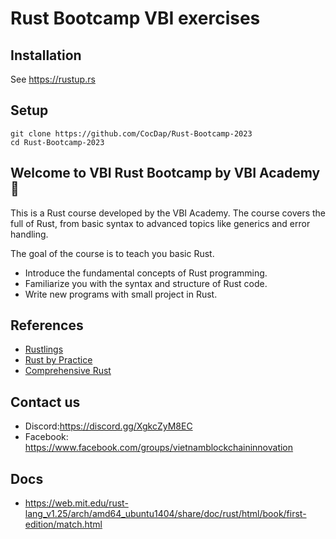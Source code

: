 # Rust Bootcamp VBI  exercises

## Installation

See https://rustup.rs

## Setup

```
git clone https://github.com/CocDap/Rust-Bootcamp-2023
cd Rust-Bootcamp-2023
```
## Welcome to VBI Rust Bootcamp by VBI Academy  🦀 

This is a Rust course developed by the VBI Academy. The course covers the full of Rust, from basic syntax to advanced topics like generics and error handling. 

The goal of the course is to teach you basic Rust. 

+ Introduce the fundamental concepts of Rust programming.
+ Familiarize you with the syntax and structure of Rust code.
+ Write new programs with small project in Rust.

## References
+ [Rustlings](https://github.com/rust-lang/rustlings)
+ [Rust by Practice](https://practice.rs/why-exercise.html)
+ [Comprehensive Rust](https://google.github.io/comprehensive-rust/exercises/concurrency/morning.html)

## Contact us
+ Discord:https://discord.gg/XgkcZyM8EC
+ Facebook: https://www.facebook.com/groups/vietnamblockchaininnovation

## Docs
+ https://web.mit.edu/rust-lang_v1.25/arch/amd64_ubuntu1404/share/doc/rust/html/book/first-edition/match.html
